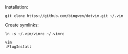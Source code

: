 Installation:

    git clone https://github.com/bingwen/dotvim.git ~/.vim 

Create symlinks:

    ln -s ~/.vim/vimrc ~/.vimrc

    vim
    :PlugInstall
